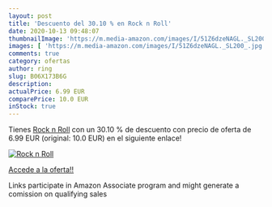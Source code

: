 ```yaml
---
layout: post
title: 'Descuento del 30.10 % en Rock n Roll'
date: 2020-10-13 09:48:07
thumbnailImage: 'https://m.media-amazon.com/images/I/51Z6dzeNAGL._SL200_.jpg'
images: [ 'https://m.media-amazon.com/images/I/51Z6dzeNAGL._SL200_.jpg' ]
comments: true
category: ofertas
author: ring
slug: B06X173B6G
description:
actualPrice: 6.99 EUR
comparePrice: 10.0 EUR
inStock: true
---
```


Tienes [Rock n Roll](https://www.amazon.fr/dp/B06X173B6G/?tag=tolees0d-21) con un 30.10 % de descuento con precio de oferta de 6.99 EUR (original: 10.0 EUR) en el siguiente enlace!

[![Rock n Roll](https://m.media-amazon.com/images/I/51Z6dzeNAGL._SL200_.jpg)](https://www.amazon.fr/dp/B06X173B6G/?tag=tolees0d-21)

[Accede a la oferta!!](https://www.amazon.fr/dp/B06X173B6G/?tag=tolees0d-21)

Links participate in Amazon Associate program and might generate a comission on qualifying sales


